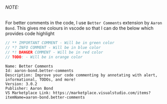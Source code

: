 ###### NOTE:

For better comments in the code, I use `Better Comments` extension by `Aaron Bond`. This gives me colours in vscode so that I can do the below which provides code highlight

```js
// ** IMPORTANT COMMENT - Will be in green color
// *? INFO COMMENT - Will be in blue color
// *! DANGER COMMENT - Will be in red color
// TODO: - Will be in orange color 
```


```
Name: Better Comments
Id: aaron-bond.better-comments
Description: Improve your code commenting by annotating with alert, informational, TODOs, and more!
Version: 3.0.2
Publisher: Aaron Bond
VS Marketplace Link: https://marketplace.visualstudio.com/items?itemName=aaron-bond.better-comments
```